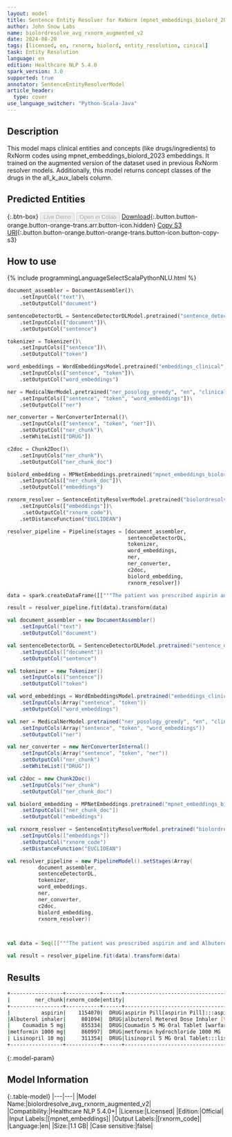 ```yaml
---
layout: model
title: Sentence Entity Resolver for RxNorm (mpnet_embeddings_biolord_2023 embeddings)
author: John Snow Labs
name: biolordresolve_avg_rxnorm_augmented_v2
date: 2024-08-20
tags: [licensed, en, rxnorm, biolord, entity_resolution, cinical]
task: Entity Resolution
language: en
edition: Healthcare NLP 5.4.0
spark_version: 3.0
supported: true
annotator: SentenceEntityResolverModel
article_header:
  type: cover
use_language_switcher: "Python-Scala-Java"
---
```


## Description

This model maps clinical entities and concepts (like drugs/ingredients) to RxNorm codes using mpnet_embeddings_biolord_2023 embeddings. It trained on the augmented version of the dataset used in previous RxNorm resolver models. Additionally, this model returns concept classes of the drugs in the all_k_aux_labels column.

## Predicted Entities



{:.btn-box}
<button class="button button-orange" disabled>Live Demo</button>
<button class="button button-orange" disabled>Open in Colab</button>
[Download](https://s3.amazonaws.com/auxdata.johnsnowlabs.com/clinical/models/biolordresolve_avg_rxnorm_augmented_v2_en_5.4.0_3.0_1724127179603.zip){:.button.button-orange.button-orange-trans.arr.button-icon.hidden}
[Copy S3 URI](s3://auxdata.johnsnowlabs.com/clinical/models/biolordresolve_avg_rxnorm_augmented_v2_en_5.4.0_3.0_1724127179603.zip){:.button.button-orange.button-orange-trans.button-icon.button-copy-s3}

## How to use



<div class="tabs-box" markdown="1">
{% include programmingLanguageSelectScalaPythonNLU.html %}
  
```python
document_assembler = DocumentAssembler()\
    .setInputCol("text")\
    .setOutputCol("document")

sentenceDetectorDL = SentenceDetectorDLModel.pretrained("sentence_detector_dl_healthcare", "en", "clinical/models")\
    .setInputCols(["document"])\
    .setOutputCol("sentence")

tokenizer = Tokenizer()\
    .setInputCols(["sentence"])\
    .setOutputCol("token")

word_embeddings = WordEmbeddingsModel.pretrained("embeddings_clinical", "en", "clinical/models")\
    .setInputCols(["sentence", "token"])\
    .setOutputCol("word_embeddings")

ner = MedicalNerModel.pretrained("ner_posology_greedy", "en", "clinical/models")\
    .setInputCols(["sentence", "token", "word_embeddings"])\
    .setOutputCol("ner")

ner_converter = NerConverterInternal()\
    .setInputCols(["sentence", "token", "ner"])\
    .setOutputCol("ner_chunk")\
    .setWhiteList(["DRUG"])

c2doc = Chunk2Doc()\
    .setInputCols("ner_chunk")\
    .setOutputCol("ner_chunk_doc")

biolord_embedding = MPNetEmbeddings.pretrained("mpnet_embeddings_biolord_2023", "en")\
    .setInputCols(["ner_chunk_doc"])\
    .setOutputCol("embeddings")

rxnorm_resolver = SentenceEntityResolverModel.pretrained("biolordresolve_avg_rxnorm_augmented_v2", "en", "clinical/models")\
    .setInputCols(["embeddings"])\
     .setOutputCol("rxnorm_code")\
    .setDistanceFunction("EUCLIDEAN")

resolver_pipeline = Pipeline(stages = [document_assembler,
                                       sentenceDetectorDL,
                                       tokenizer,
                                       word_embeddings,
                                       ner,
                                       ner_converter,
                                       c2doc,
                                       biolord_embedding,
                                       rxnorm_resolver])

data = spark.createDataFrame([["""The patient was prescribed aspirin and and Albuterol inhaler, two puffs every 4 hours as needed for asthma. She was seen by the endocrinology service and was discharged on avandia 4 mg at night , Coumadin 5 mg with meals , and metformin 1000 mg two times a day and Lisinopril 10 mg daily."""]]).toDF("text")

result = resolver_pipeline.fit(data).transform(data)
```
```scala
val document_assembler = new DocumentAssembler()
    .setInputCol("text")
    .setOutputCol("document")

val sentenceDetectorDL = SentenceDetectorDLModel.pretrained("sentence_detector_dl_healthcare", "en", "clinical/models")
    .setInputCols(["document"])
    .setOutputCol("sentence")

val tokenizer = new Tokenizer()
    .setInputCols(["sentence"])
    .setOutputCol("token")

val word_embeddings = WordEmbeddingsModel.pretrained("embeddings_clinical", "en", "clinical/models")
    .setInputCols(Array("sentence", "token"))
    .setOutputCol("word_embeddings")

val ner = MedicalNerModel.pretrained("ner_posology_greedy", "en", "clinical/models")
    .setInputCols(Array("sentence", "token", "word_embeddings"))
    .setOutputCol("ner")

val ner_converter = new NerConverterInternal()
    .setInputCols(Array("sentence", "token", "ner"))
    .setOutputCol("ner_chunk")
    .setWhiteList(["DRUG"])

val c2doc = new Chunk2Doc()
    .setInputCols("ner_chunk")
    .setOutputCol("ner_chunk_doc")

val biolord_embedding = MPNetEmbeddings.pretrained("mpnet_embeddings_biolord_2023", "en")
    .setInputCols(["ner_chunk_doc"])
    .setOutputCol("embeddings")

val rxnorm_resolver = SentenceEntityResolverModel.pretrained("biolordresolve_avg_rxnorm_augmented_v2", "en", "clinical/models")
    .setInputCols(["embeddings"])
    .setOutputCol("rxnorm_code")
    .setDistanceFunction("EUCLIDEAN")

val resolver_pipeline = new PipelineModel().setStages(Array(
          document_assembler,
          sentenceDetectorDL,
          tokenizer,
          word_embeddings,
          ner,
          ner_converter,
          c2doc,
          biolord_embedding,
          rxnorm_resolver))



val data = Seq([["""The patient was prescribed aspirin and and Albuterol inhaler, two puffs every 4 hours as needed for asthma. She was seen by the endocrinology service and was discharged on avandia 4 mg at night , Coumadin 5 mg with meals , and metformin 1000 mg two times a day and Lisinopril 10 mg daily."""]]).toDF("text")

val result = resolver_pipeline.fit(data).transform(data)
```
</div>

## Results

```bash
+-----------------+-----------+------+--------------------------------------------------+--------------------------------------------------+--------------------------------------------------+--------------------------------------------------+--------------------------------------------------+
|        ner_chunk|rxnorm_code|entity|                                 all_k_resolutions|                                     all_k_results|                                   all_k_distances|                            all_k_cosine_distances|                                  all_k_aux_labels|
+-----------------+-----------+------+--------------------------------------------------+--------------------------------------------------+--------------------------------------------------+--------------------------------------------------+--------------------------------------------------+
|          aspirin|    1154070|  DRUG|aspirin Pill[aspirin Pill]:::aspirin Oral Produ...|1154070:::1154069:::368473:::830532:::1299851::...|0.4035:::0.4122:::0.4906:::0.4908:::0.4995:::0....|0.0814:::0.0849:::0.1203:::0.1204:::0.1248:::0....|Clinical Dose Group:::Clinical Dose Group:::Bra...|
|Albuterol inhaler|     801094|  DRUG|albuterol Metered Dose Inhaler [Ventolin][albut...|801094:::2108228:::746762:::745682:::2108257:::...|0.4221:::0.4684:::0.4786:::0.5358:::0.5424:::0....|0.0891:::0.1097:::0.1145:::0.1435:::0.1471:::0....|Branded Drug Form:::Branded Drug Form:::Branded...|
|    Coumadin 5 mg|     855334|  DRUG|Coumadin 5 MG Oral Tablet [warfarin sodium 5 MG...|855334:::855297:::432467:::451604:::333664:::85...|0.5419:::0.5466:::0.5577:::0.5817:::0.6057:::0....|0.1468:::0.1494:::0.1555:::0.1692:::0.1835:::0....|Branded Drug:::Branded Drug Comp:::Clinical Dru...|
|metformin 1000 mg|     860997|  DRUG|metformin hydrochloride 1000 MG [Fortamet][metf...|860997:::861004:::861006:::316256:::583195:::86...|0.3527:::0.3679:::0.3897:::0.3914:::0.4724:::0....|0.0622:::0.0677:::0.0759:::0.0766:::0.1116:::0....|Branded Drug Comp:::Clinical Drug:::Branded Dru...|
| Lisinopril 10 mg|     311354|  DRUG|lisinopril 5 MG Oral Tablet:::lisinopril 2.5 MG...|311354:::316152:::197885:::201381:::567581:::57...|0.4696:::0.5070:::0.5200:::0.5214:::0.5283:::0....|0.1103:::0.1285:::0.1352:::0.1359:::0.1395:::0....|Clinical Drug:::Clinical Drug Comp:::Clinical D...|
+-----------------+-----------+------+--------------------------------------------------+--------------------------------------------------+--------------------------------------------------+--------------------------------------------------+--------------------------------------------------+
```

{:.model-param}
## Model Information

{:.table-model}
|---|---|
|Model Name:|biolordresolve_avg_rxnorm_augmented_v2|
|Compatibility:|Healthcare NLP 5.4.0+|
|License:|Licensed|
|Edition:|Official|
|Input Labels:|[mpnet_embeddings]|
|Output Labels:|[rxnorm_code]|
|Language:|en|
|Size:|1.1 GB|
|Case sensitive:|false|

